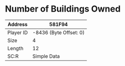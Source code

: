 
#  Number of Buildings Owned
Address   | 581F94
----------|-------------
Player ID | -8436 (Byte Offset: 0)
Size 	  | 4
Length 	  | 12
SC:R      | Simple Data


